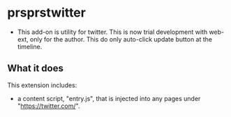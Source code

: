 # prsprstwitter

* This add-on is utility for twitter.
This is now trial development with web-ext, only for the author.
This do only auto-click update button at the timeline.

## What it does

This extension includes:

* a content script, "entry.js", that is injected into any pages under "https://twitter.com/".

